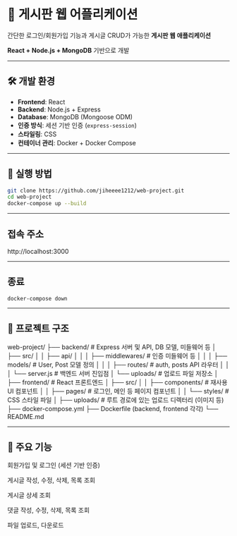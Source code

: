 # 📌 게시판 웹 어플리케이션

간단한 로그인/회원가입 기능과 게시글 CRUD가 가능한 **게시판 웹 애플리케이션**  

**React + Node.js + MongoDB** 기반으로 개발

---

## 🛠️ 개발 환경

- **Frontend**: React  
- **Backend**: Node.js + Express  
- **Database**: MongoDB (Mongoose ODM)  
- **인증 방식**: 세션 기반 인증 (`express-session`)  
- **스타일링**: CSS  
- **컨테이너 관리**: Docker + Docker Compose  

---

## 🚀 실행 방법

```bash
git clone https://github.com/jiheeee1212/web-project.git
cd web-project
docker-compose up --build
```

---

## 접속 주소
http://localhost:3000

---

## 종료
```
docker-compose down 
```

---

## 📁 프로젝트 구조
web-project/
├── backend/        # Express 서버 및 API, DB 모델, 미들웨어 등
│   ├── src/
│   │   ├── api/
│   │   │   ├── middlewares/      # 인증 미들웨어 등
│   │   │   ├── models/           # User, Post 모델 정의
│   │   │   ├── routes/           # auth, posts API 라우터
│   │   │   └── server.js         # 백엔드 서버 진입점
│   └── uploads/                  # 업로드 파일 저장소
│
├── frontend/       # React 프론트엔드
│   ├── src/
│   │   ├── components/           # 재사용 UI 컴포넌트
│   │   ├── pages/                # 로그인, 메인 등 페이지 컴포넌트
│   │   └── styles/               # CSS 스타일 파일
│
├── uploads/        # 루트 경로에 있는 업로드 디렉터리 (이미지 등)
├── docker-compose.yml
├── Dockerfile (backend, frontend 각각)
└── README.md

---

## 📌 주요 기능
회원가입 및 로그인 (세션 기반 인증)

게시글 작성, 수정, 삭제, 목록 조회

게시글 상세 조회 

댓글 작성, 수정, 삭제, 목록 조회

파일 업로드, 다운로드

